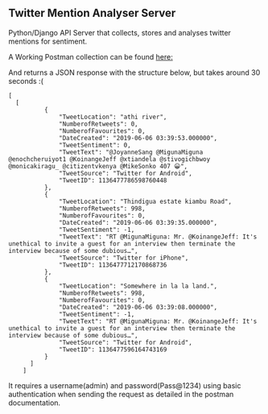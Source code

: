 ## Twitter Mention Analyser Server

Python/Django API Server that collects, stores and analyses twitter mentions for sentiment.

A Working Postman collection can be found [here:](https://raw.githubusercontent.com/anthonymiyoro/TwitterPoliticianServer/master/TwitterHarvester.postman_collection.json)


And returns a JSON response with the structure below, but takes around 30 seconds :(
```
[
  [
          {
              "TweetLocation": "athi river",
              "NumberofRetweets": 0,
              "NumberofFavourites": 0,
              "DateCreated": "2019-06-06 03:39:53.000000",
              "TweetSentiment": 0,
              "TweetText": "@JoyanneSang @MigunaMiguna @enochcheruiyot1 @KoinangeJeff @xtiandela @stivogichbwoy @monicakiragu_ @citizentvkenya @MikeSonko 407 😀",
              "TweetSource": "Twitter for Android",
              "TweetID": 1136477786598760448
          },
          {
              "TweetLocation": "Thindigua estate kiambu Road",
              "NumberofRetweets": 998,
              "NumberofFavourites": 0,
              "DateCreated": "2019-06-06 03:39:35.000000",
              "TweetSentiment": -1,
              "TweetText": "RT @MigunaMiguna: Mr. @KoinangeJeff: It's unethical to invite a guest for an interview then terminate the interview because of some dubious…",
              "TweetSource": "Twitter for iPhone",
              "TweetID": 1136477712170868736
          },
          {
              "TweetLocation": "Somewhere in la la land.",
              "NumberofRetweets": 998,
              "NumberofFavourites": 0,
              "DateCreated": "2019-06-06 03:39:08.000000",
              "TweetSentiment": -1,
              "TweetText": "RT @MigunaMiguna: Mr. @KoinangeJeff: It's unethical to invite a guest for an interview then terminate the interview because of some dubious…",
              "TweetSource": "Twitter for Android",
              "TweetID": 1136477596164743169
          }
      ]
    ]

```

It requires a username(admin) and password(Pass@1234) using basic authentication when sending the request as detailed in the postman documentation.
